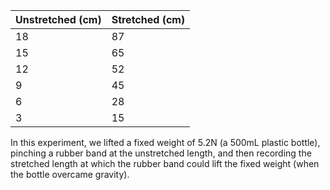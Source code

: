 | Unstretched (cm) | Stretched (cm) |
| :------------ | :------------ |
| 18 | 87 |
| 15 | 65 |
| 12 | 52 |
| 9 | 45 |
| 6 | 28 |
| 3 | 15 |

In this experiment, we lifted a fixed weight of 5.2N (a 500mL plastic bottle), pinching a rubber band at the unstretched length, and then recording the stretched length at which the rubber band could lift the fixed weight (when the bottle overcame gravity).
